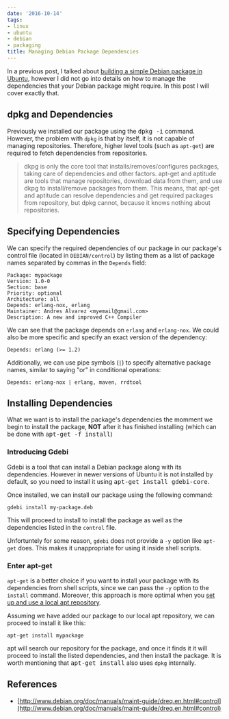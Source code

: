 ```yaml
---
date: '2016-10-14'
tags:
- linux
- ubuntu
- debian
- packaging
title: Managing Debian Package Dependencies
---
```


In a previous post, I talked about [building a simple Debian package in Ubuntu](2016-10-11-debian-packaging-in-ubuntu.html), however I did not go into details on how to manage the dependencies that your Debian package might require. In this post I will cover exactly that.

## dpkg and Dependencies

Previously we installed our package using the <kbd>dpkg -i</kbd> command. However, the problem with `dpkg` is that by itself, it is not capable of managing repositories. Therefore, higher level tools (such as `apt-get`) are required to fetch dependencies from repositories.

> dkpg is only the core tool that installs/removes/configures packages, taking care of dependencies and other factors. apt-get and aptitude are tools that manage repositories, download data from them, and use dkpg to install/remove packages from them. This means, that apt-get and aptitude can resolve dependencies and get required packages from repository, but dpkg cannot, because it knows nothing about repositories.

<!--more-->

## Specifying Dependencies

We can specify the required dependencies of our package in our package's control file (located in `DEBIAN/control`) by listing them as a list of package names separated by commas in the `Depends` field:

```
Package: mypackage
Version: 1.0-0
Section: base
Priority: optional
Architecture: all
Depends: erlang-nox, erlang
Maintainer: Andres Alvarez <myemail@gmail.com>
Description: A new and improved C++ Compiler
```
We can see that the package depends on `erlang` and `erlang-nox`. We could also be more specific and specify an exact version of the dependency:

```
Depends: erlang (>= 1.2)
```

Additionally, we can use pipe symbols (`|`) to specify alternative package names, similar to saying "or" in conditional operations:

```
Depends: erlang-nox | erlang, maven, rrdtool
```

## Installing Dependencies

What we want is to install the package's dependencies the momment we begin to install the package, **NOT** after it has finished installing (which can be done with <kbd>apt-get -f install</kbd>)

### Introducing Gdebi

Gdebi is a tool that can install a Debian package along with its dependencies. However in newer versions of Ubuntu it is not installed by default, so you need to install it using <kbd>apt-get install gdebi-core</kbd>.

Once installed, we can install our package using the following command:

```
gdebi install my-package.deb
```

This will proceed to install to install the package as well as the dependencies listed in the `control` file.

Unfortuntely for some reason, `gdebi` does not provide a `-y` option like `apt-get` does. This makes it unappropriate for using it inside shell scripts.

### Enter apt-get

`apt-get` is a better choice if you want to install your package with its dependencies from shell scripts, since we can pass the `-y` option to the `install` command. Moreover, this approach is more optimal when you [set up and use a local apt repository](2016-10-17-configuring-a-local-apt-repository.html).

Assuming we have added our package to our local apt repository, we can proceed to install it like this:

```
apt-get install mypackage
```

apt will search our repository for the package, and once it finds it it will proceed to install the listed dependencies, and then install the package. It is worth mentioning that <kbd>apt-get install</kbd> also uses `dpkg` internally.

## References

- [http://www.debian.org/doc/manuals/maint-guide/dreq.en.html#control](http://www.debian.org/doc/manuals/maint-guide/dreq.en.html#control)